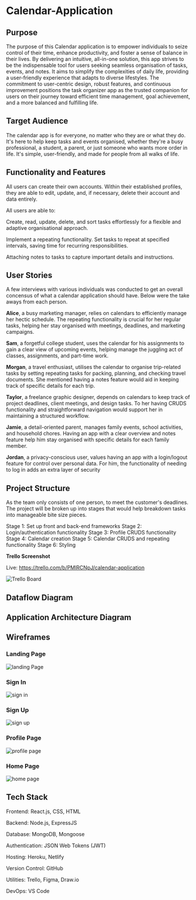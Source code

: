 # Calendar-Application

## Purpose
The purpose of this Calendar application is to empower individuals to seize control of their time, enhance productivity, and foster a sense of balance in their lives. By delivering an intuitive, all-in-one solution, this app strives to be the indispensable tool for users seeking seamless organisation of tasks, events, and notes. It aims to simplify the complexities of daily life, providing a user-friendly experience that adapts to diverse lifestyles. The commitment to user-centric design, robust features, and continuous improvement positions the task organizer app as the trusted companion for users on their journey toward efficient time management, goal achievement, and a more balanced and fulfilling life. 

## Target Audience

The calendar app is for everyone, no matter who they are or what they do. It's here to help keep tasks and events organised, whether they're a busy professional, a student, a parent, or just someone who wants more order in life. It's simple, user-friendly, and made for people from all walks of life.

## Functionality and Features

All users can create their own accounts. Within their established profiles, they are able to edit, update, and, if necessary, delete their account and data entirely.

All users are able to:

Create, read, update, delete, and sort tasks effortlessly for a flexible and adaptive organisational approach.

Implement a repeating functionality. Set tasks to repeat at specified intervals, saving time for recurring responsibilities.

Attaching notes to tasks to capture important details and instructions.

## User Stories

A few interviews with various individuals was conducted to get an overall concensus of what a calendar application should have. Below were the take aways from each person.

**Alice**, a busy marketing manager, relies on calendars to efficiently manage her hectic schedule. The repeating functionality is crucial for her regular tasks, helping her stay organised with meetings, deadlines, and marketing campaigns.

**Sam**, a forgetful college student, uses the calendar for his assignments to gain a clear view of upcoming events, helping manage the juggling act of classes, assignments, and part-time work.

**Morgan**, a travel enthusiast, utilises the calendar to organise trip-related tasks by setting repeating tasks for packing, planning, and checking travel documents. She mentioned having a notes feature would aid in keeping track of specific details for each trip.

**Taylor**, a freelance graphic designer, depends on calendars to keep track of project deadlines, client meetings, and design tasks. To her having CRUDS functionality and straightforward navigation would support her in maintaining a structured workflow.

**Jamie**, a detail-oriented parent, manages family events, school activities, and household chores. Having an app with a clear overview and notes feature help him stay organised with specific details for each family member.

**Jordan**, a privacy-conscious user, values having an app with a login/logout feature for control over personal data. For him, the functionality of needing to log in adds an extra layer of security

## Project Structure

As the team only consists of one person, to meet the customer's deadlines. The project will be broken up into stages that would help breakdown tasks into manageable bite size pieces. 

Stage 1: Set up front and back-end frameworks 
Stage 2: Login/authentication functionality
Stage 3: Profile CRUDS functionality 
Stage 4: Calendar creation
Stage 5: Calendar CRUDS and repeating functionality
Stage 6: Styling 

**Trello Screenshot**

Live: https://trello.com/b/PMlRCNpJ/calendar-application 

![Trello Board](/Resources//Trello/03122023.png)

## Dataflow Diagram



## Application Architecture Diagram



## Wireframes

### Landing Page

![landing Page](/Resources/Wireframes/Landing%20Page.png)

### Sign In

![sign in](/Resources/Wireframes/Sign%20In.png)

### Sign Up

![sign up](/Resources/Wireframes/Sign%20Up.png)

### Profile Page

![profile page](/Resources/Wireframes/Profile%20Page.png)

### Home Page

![home page](/Resources/Wireframes/Home%20Page.png)

## Tech Stack

Frontend: React.js, CSS, HTML

Backend: Node.js, ExpressJS

Database: MongoDB, Mongoose

Authentication: JSON Web Tokens (JWT)

Hosting: Heroku, Netlify

Version Control: GitHub

Utilities: Trello, Figma, Draw.io

DevOps: VS Code
